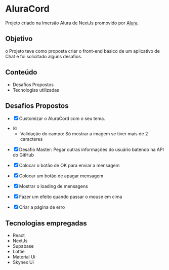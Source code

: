 # AluraCord
Projeto criado na Imersão Alura de NextJs promovido por [Alura](https://github.com/alura-cursos).

## Objetivo
o Projeto teve como proposta criar o front-end básico de um aplicativo de Chat e foi solicitado alguns desafios.

## Conteúdo

 - Desafios Propostos
 - Tecnologias utilizadas
 
## Desafios Propostos
 - [x] Customizar o AluraCord com o seu tema.
 - [x] -   Validação do campo: Só mostrar a imagem se tiver mais de 2 caracteres
 - [x] Desafio Master: Pegar outras informações do usuário batendo na API do GitHub
 - [x] Colocar o botão de OK para enviar a mensagem
 - [x] Colocar um botão de apagar mensagem
 - [x] Mostrar o loading de mensagens
 - [x] Fazer um efeito quando passar o mouse em cima
 - [x] Criar a página de erro


## Tecnologias empregadas

 - React
 - NextJs
 - Supabase
 - Lottie
 - Material Ui
 - Skynex Ui
